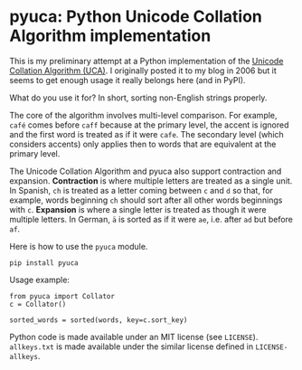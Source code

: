 pyuca: Python Unicode Collation Algorithm implementation
====

This is my preliminary attempt at a Python implementation of the [Unicode Collation Algorithm (UCA)](http://unicode.org/reports/tr10/). I originally posted it to my blog in 2006 but it seems to get enough usage it really belongs here (and in PyPI).

What do you use it for? In short, sorting non-English strings properly.

The core of the algorithm involves multi-level comparison. For example, ``café`` comes before ``caff`` because at the primary level, the accent is ignored and the first word is treated as if it were ``cafe``. The secondary level (which considers accents) only applies then to words that are equivalent at the primary level.

The Unicode Collation Algorithm and pyuca also support contraction and expansion. **Contraction** is where multiple letters are treated as a single unit. In Spanish, ``ch`` is treated as a letter coming between ``c`` and ``d`` so that, for example, words beginning ``ch`` should sort after all other words beginnings with ``c``. **Expansion** is where a single letter is treated as though it were multiple letters. In German, ``ä`` is sorted as if it were ``ae``, i.e. after ``ad`` but before ``af``.

Here is how to use the ``pyuca`` module.

    pip install pyuca

Usage example:

    from pyuca import Collator
    c = Collator()

    sorted_words = sorted(words, key=c.sort_key)

Python code is made available under an MIT license (see `LICENSE`).
`allkeys.txt` is made available under the similar license defined in `LICENSE-allkeys`.
